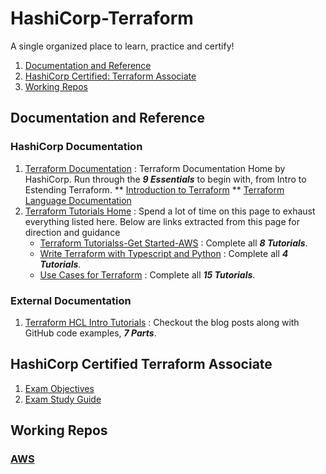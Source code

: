 # HashiCorp-Terraform
A single organized place to learn, practice and certify!

1. [Documentation and Reference](#documentation-and-reference)
2. [HashiCorp Certified: Terraform Associate](#hashicorp-certified-terraform-associate)
3. [Working Repos](#working-repos)

## Documentation and Reference

### HashiCorp Documentation
1. [Terraform Documentation](https://www.terraform.io/docs/index.html) : Terraform Documentation Home by HashiCorp. Run through the **_9 Essentials_** to begin with, from Intro to Estending Terraform.
    ** [Introduction to Terraform](https://www.terraform.io/intro/index.html)
    ** [Terraform Language Documentation](https://www.terraform.io/docs/language/index.html)
3. [Terraform Tutorials Home](https://www.terraform.io/docs/language/index.html) : Spend a lot of time on this page to exhaust everything listed here. Below are links extracted from this page for direction and guidance
   * [Terraform Tutorialss-Get Started-AWS](https://learn.hashicorp.com/collections/terraform/aws-get-started) : Complete all **_8 Tutorials_**.
   * [Write Terraform with Typescript and Python](https://learn.hashicorp.com/collections/terraform/cdktf) : Complete all **_4 Tutorials_**.
   * [Use Cases for Terraform](https://learn.hashicorp.com/collections/terraform/use-case) : Complete all **_15 Tutorials_**.
 

### External Documentation
1. [Terraform HCL Intro Tutorials](https://github.com/boltops-tools/terraform-hcl-tutorials) : Checkout the blog posts along with GitHub code examples, **_7 Parts_**.

## HashiCorp Certified Terraform Associate
1. [Exam Objectives](https://www.hashicorp.com/certification/terraform-associate)
2. [Exam Study Guide](https://learn.hashicorp.com/tutorials/terraform/associate-study?in=terraform/certification)

## Working Repos
### [AWS](https://github.com/acloudmaker/HashiCorp-Terraform/tree/main/AWS)

